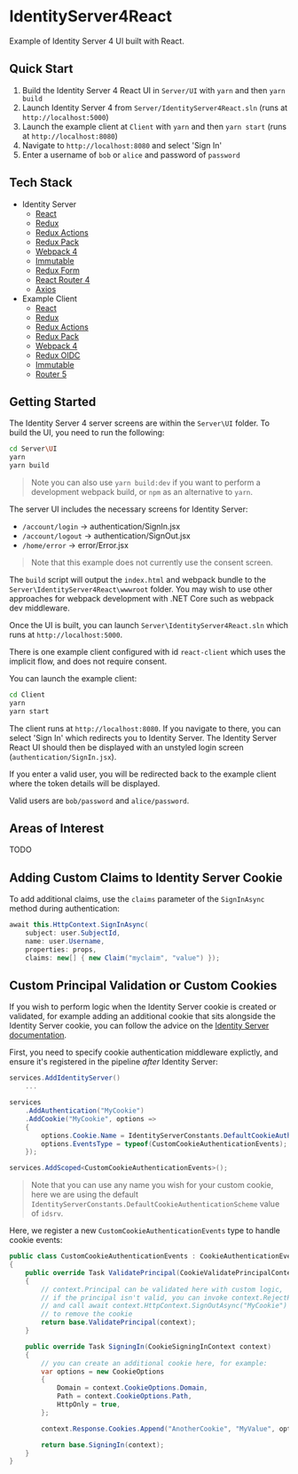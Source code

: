 # IdentityServer4React

Example of Identity Server 4 UI built with React.

## Quick Start

1. Build the Identity Server 4 React UI in `Server/UI` with `yarn` and then `yarn build`
2. Launch Identity Server 4 from `Server/IdentityServer4React.sln` (runs at `http://localhost:5000`)
3. Launch the example client at `Client` with `yarn` and then `yarn start` (runs at `http://localhost:8080`)
4. Navigate to `http://localhost:8080` and select 'Sign In'
5. Enter a username of `bob` or `alice` and password of `password`

## Tech Stack

- Identity Server
    - [React](https://reactjs.org/)
    - [Redux](https://redux.js.org/)
    - [Redux Actions](https://github.com/redux-utilities/redux-actions)
    - [Redux Pack](https://github.com/lelandrichardson/redux-pack)
    - [Webpack 4](https://webpack.js.org/)
    - [Immutable](https://facebook.github.io/immutable-js/)
    - [Redux Form](https://redux-form.com/7.3.0/)
    - [React Router 4](https://reacttraining.com/react-router/)    
    - [Axios](https://github.com/axios/axios)
- Example Client
    - [React](https://reactjs.org/)
    - [Redux](https://redux.js.org/)
    - [Redux Actions](https://github.com/redux-utilities/redux-actions)
    - [Redux Pack](https://github.com/lelandrichardson/redux-pack)
    - [Webpack 4](https://webpack.js.org/)
    - [Redux OIDC](https://github.com/maxmantz/redux-oidc)
    - [Immutable](https://facebook.github.io/immutable-js/)
    - [Router 5](http://router5.github.io/)

## Getting Started

The Identity Server 4 server screens are within the `Server\UI` folder.
To build the UI, you need to run the following:

```bash
cd Server\UI
yarn
yarn build
```

> Note you can also use `yarn build:dev` if you want to perform a development webpack build, or `npm` as an alternative to `yarn`.

The server UI includes the necessary screens for Identity Server:

- `/account/login` -> authentication/SignIn.jsx
- `/account/logout` -> authentication/SignOut.jsx
- `/home/error` -> error/Error.jsx

> Note that this example does not currently use the consent screen.

The `build` script will output the `index.html` and webpack bundle to the `Server\IdentityServer4React\wwwroot` folder. 
You may wish to use other approaches for webpack development with .NET Core such as webpack dev middleware.

Once the UI is built, you can launch `Server\IdentityServer4React.sln` which runs at `http://localhost:5000`.

There is one example client configured with id `react-client` which uses the implicit flow, and does not require consent.

You can launch the example client:

```bash
cd Client
yarn
yarn start
```

The client runs at `http://localhost:8080`. If you navigate to there, you can select 'Sign In' which redirects you to Identity Server.
The Identity Server React UI should then be displayed with an unstyled login screen (`authentication/SignIn.jsx`). 

If you enter a valid user, you will be redirected back to the example client where the token details will be displayed.

Valid users are `bob/password` and `alice/password`.

## Areas of Interest

TODO

## Adding Custom Claims to Identity Server Cookie

To add additional claims, use the `claims` parameter of the `SignInAsync` method during authentication:

```csharp
await this.HttpContext.SignInAsync(
    subject: user.SubjectId,
    name: user.Username,
    properties: props,
    claims: new[] { new Claim("myclaim", "value") });
```

## Custom Principal Validation or Custom Cookies

If you wish to perform logic when the Identity Server cookie is created or validated, for example adding an additional cookie that sits alongside the Identity Server cookie, you can follow the advice on the [Identity Server documentation](http://docs.identityserver.io/en/release/topics/signin.html).

First, you need to specify cookie authentication middleware explictly, and ensure it's registered in the pipeline *after* Identity Server:

```csharp
services.AddIdentityServer()
    ...

services
    .AddAuthentication("MyCookie")
    .AddCookie("MyCookie", options =>
    {
        options.Cookie.Name = IdentityServerConstants.DefaultCookieAuthenticationScheme;
        options.EventsType = typeof(CustomCookieAuthenticationEvents);
    });

services.AddScoped<CustomCookieAuthenticationEvents>();
```

> Note that you can use any name you wish for your custom cookie, here we are using the default `IdentityServerConstants.DefaultCookieAuthenticationScheme` value of `idsrv`.

Here, we register a new `CustomCookieAuthenticationEvents` type to handle cookie events:

```csharp
public class CustomCookieAuthenticationEvents : CookieAuthenticationEvents
{    
    public override Task ValidatePrincipal(CookieValidatePrincipalContext context)
    {
        // context.Principal can be validated here with custom logic,
        // if the principal isn't valid, you can invoke context.RejectPrincipal()
        // and call await context.HttpContext.SignOutAsync("MyCookie")
        // to remove the cookie
        return base.ValidatePrincipal(context);
    }

    public override Task SigningIn(CookieSigningInContext context)
    {
        // you can create an additional cookie here, for example:
        var options = new CookieOptions
        {
            Domain = context.CookieOptions.Domain,
            Path = context.CookieOptions.Path,
            HttpOnly = true,
        };

        context.Response.Cookies.Append("AnotherCookie", "MyValue", options);

        return base.SigningIn(context);
    }
}
```

